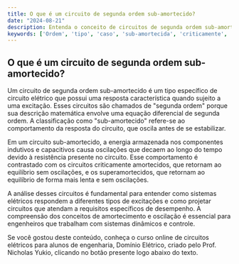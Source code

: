```yaml
---
title: O que é um circuito de segunda ordem sub-amortecido?
date: "2024-08-21"
description: Entenda o conceito de circuitos de segunda ordem sub-amortecidos e suas características principais.
keywords: ['Ordem', 'tipo', 'caso', 'sub-amortecida', 'criticamente', 'EDOs', 'Resolvido']
---
```


## O que é um circuito de segunda ordem sub-amortecido?

Um circuito de segunda ordem sub-amortecido é um tipo específico de circuito elétrico que possui uma resposta característica quando sujeito a uma excitação. Esses circuitos são chamados de "segunda ordem" porque sua descrição matemática envolve uma equação diferencial de segunda ordem. A classificação como "sub-amortecido" refere-se ao comportamento da resposta do circuito, que oscila antes de se estabilizar.

Em um circuito sub-amortecido, a energia armazenada nos componentes indutivos e capacitivos causa oscilações que decaem ao longo do tempo devido à resistência presente no circuito. Esse comportamento é contrastado com os circuitos criticamente amortecidos, que retornam ao equilíbrio sem oscilações, e os superamortecidos, que retornam ao equilíbrio de forma mais lenta e sem oscilações.

A análise desses circuitos é fundamental para entender como sistemas elétricos respondem a diferentes tipos de excitações e como projetar circuitos que atendam a requisitos específicos de desempenho. A compreensão dos conceitos de amortecimento e oscilação é essencial para engenheiros que trabalham com sistemas dinâmicos e controle.

Se você gostou deste conteúdo, conheça o curso online de circuitos elétricos para alunos de engenharia, Domínio Elétrico, criado pelo Prof. Nicholas Yukio, clicando no botão presente logo abaixo do texto.